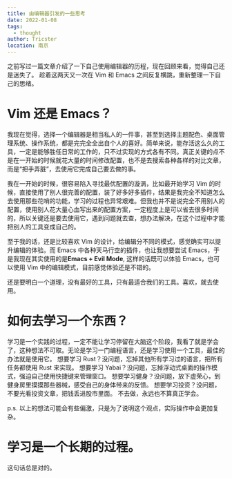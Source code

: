 ```yaml
---
title: 由编辑器引发的一些思考
date: 2022-01-08
tags:
  - thought
author: Tricster
location: 南京
---
```


之前写过一篇文章介绍了一下自己使用编辑器的历程，现在回顾来看，觉得自己还是迷失了。
趁着这两天又一次在 Vim 和 Emacs 之间反复横跳，重新整理一下自己的思绪。

# Vim 还是 Emacs？

我现在觉得，选择一个编辑器是相当私人的一件事，甚至到选择主题配色、桌面管理系统、操作系统，都是完完全全出自个人的喜好。简单来说，能存活这么久的工具，一定是能够胜任日常的工作的，只不过实现的方式各有不同。真正关键的点不是在一开始的时候就花大量的时间修改配置，也不是去搜索各种各样的对比文章，而是“把手弄脏”，去使用它完成自己要去做的事。

我在一开始的时候，很容易陷入寻找最优配置的漩涡，比如最开始学习 Vim 的时候，直接使用了别人很完善的配置，装了好多好多插件，结果是我完全不知道怎么去使用那些花哨的功能，学习的过程也异常艰难。但我也并不是说完全不用别人的配置，使用别人花大量心血写出来的配置方案，一定程度上是可以省去很多时间的，所以关键还是要去使用它，遇到问题就去查，想办法解决，在这个过程中才能把别人的工具变成自己的。

至于我的话，还是比较喜欢 Vim 的设计，给编辑分不同的模式，感觉确实可以提升编辑的体验。而 Emacs 中各种天马行空的插件，也让我想要尝试 Emacs，于是我现在其实使用的是**Emacs + Evil Mode**, 这样的话既可以体验 Emacs，也可以使用 Vim 中的编辑模式，目前感觉体验还是不错的。

还是要明白一个道理，没有最好的工具，只有最适合我们的工具。喜欢，就去使用。

# 如何去学习一个东西？

学习是一个实践的过程，一定不能让学习停留在大脑这个阶段，我看了就是学会了，这种想法不可取。无论是学习一门编程语言，还是学习使用一个工具，最佳的办法就是使用它。
想要学习 Rust？没问题，忘掉其他所有学习过的语言，把所有任务都使用 Rust 来实现。
想要学习 Yabai？没问题，忘掉浮动式桌面的操作模式，强迫自己使用快捷键来管理窗口。
想要学习健身？没问题，放下虚荣心，到健身房里摸摸那些器械，感受自己的身体带来的反馈。
想要学习投资？没问题，不要光看投资文章，把钱丢进股市里面。
不去做，永远也不算真正学会。

p.s. 以上的想法可能会有些偏激，只是为了说明这个观点，实际操作中会更加复杂。

# 学习是一个长期的过程。

这句话总是对的。
